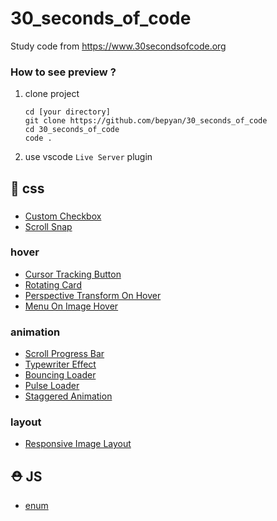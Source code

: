 # 30_seconds_of_code

Study code from https://www.30secondsofcode.org

### How to see preview ?

1. clone project
   ```shell
   cd [your directory]
   git clone https://github.com/bepyan/30_seconds_of_code
   cd 30_seconds_of_code
   code .
   ```
2. use vscode `Live Server` plugin

## 🎩 css

###

- [Custom Checkbox](https://github.com/bepyan/30_seconds_of_code/blob/main/css/CustomCheckbox/custom_checkbox.md)
- [Scroll Snap](https://github.com/bepyan/30_seconds_of_code/blob/main/css/ScrollSnap/index.md)

### hover

- [Cursor Tracking Button](https://github.com/bepyan/30_seconds_of_code/blob/main/css/CursorTrackingButton/cursor_tracking_button.md)
- [Rotating Card](https://github.com/bepyan/30_seconds_of_code/blob/main/css/RotatingCard/rotating_card.md)
- [Perspective Transform On Hover](https://github.com/bepyan/30_seconds_of_code/blob/main/css/HoverPespective/hover_pespective.md)
- [ Menu On Image Hover](https://github.com/bepyan/30_seconds_of_code/blob/main/css/MenuOnImageHover/menu_on_image_hover.md)

### animation

- [Scroll Progress Bar](https://github.com/bepyan/30_seconds_of_code/blob/main/css/ScrollProgressBar/scroll_progress_bar.md)
- [Typewriter Effect](https://github.com/bepyan/30_seconds_of_code/blob/main/css/TypewriterEffect/typewriter_effect.md)
- [Bouncing Loader](https://github.com/bepyan/30_seconds_of_code/blob/main/css/BouncingLoader/bouncing_loader.md)
- [Pulse Loader](https://github.com/bepyan/30_seconds_of_code/blob/main/css/PulseLoader/index.md)
- [Staggered Animation](https://github.com/bepyan/30_seconds_of_code/blob/main/css/StaggeredAnimation/index.md)

### layout

- [Responsive Image Layout](https://github.com/bepyan/30_seconds_of_code/blob/main/css/ResponsiveImageLayout/index.md)

## ⛑ JS

- [enum](https://github.com/bepyan/30_seconds_of_code/blob/main/javascript/%20enum.js)
